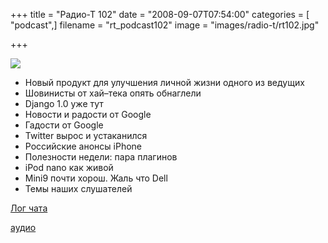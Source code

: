+++
title = "Радио-Т 102"
date = "2008-09-07T07:54:00"
categories = [ "podcast",]
filename = "rt_podcast102"
image = "images/radio-t/rt102.jpg"

+++

![](https://radio-t.com/images/radio-t/rt102.jpg)

- Новый продукт для улучшения личной жизни одного из ведущих
- Шовинисты от хай–тека опять обнаглели
- Django 1.0 уже тут
- Новости и радости от Google
- Гадости от Google
- Twitter вырос и устаканился
- Российские анонсы iPhone
- Полезности недели: пара плагинов
- iPod nano как живой
- Mini9 почти хорош. Жаль что Dell
- Темы наших слушателей

[Лог чата](http://chat.radio-t.com/logs/radio-t-102.html)

[аудио](https://cdn.radio-t.com/rt_podcast102.mp3)
<audio src="https://cdn.radio-t.com/rt_podcast102.mp3" preload="none"></audio>

